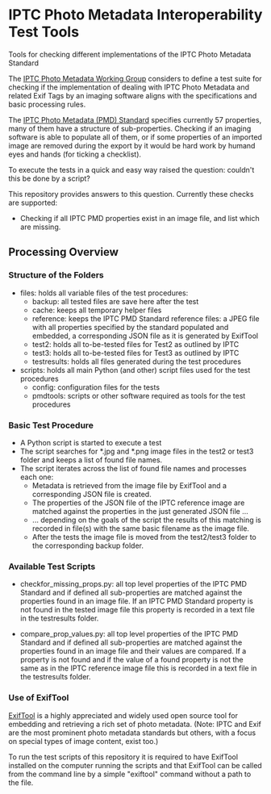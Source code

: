 # IPTC Photo Metadata Interoperability Test Tools

Tools for checking different implementations of the IPTC Photo Metadata Standard

The [IPTC Photo Metadata Working Group](https://iptc.org/about-iptc/work-structure/#pmd) considers to define a test suite for checking if the implementation of dealing with IPTC Photo Metadata and related Exif Tags by an imaging software aligns with the specifications and basic processing rules.


The [IPTC Photo Metadata (PMD) Standard](https://www.iptc.org/std/photometadata/specification/IPTC-PhotoMetadata) specifies currently 57 properties, many of them have a structure of sub-properties. Checking if an imaging software is able to populate all of them, or if some properties of an imported image are removed during the export by it would be hard work by humand eyes and hands (for ticking a checklist).

To execute the tests in a quick and easy way raised the question: couldn't this be done by a script?

This repository provides answers to this question. Currently these checks are supported:
* Checking if all IPTC PMD properties exist in an image file, and list which are missing.


## Processing Overview

### Structure of the Folders

* files: holds all variable files of the test procedures:
  * backup: all tested files are save here after the test
  * cache: keeps all temporary helper files
  * reference: keeps the IPTC PMD Standard reference files: a JPEG file with all properties specified by the standard populated and embedded, a corresponding JSON file as it is generated by ExifTool
  * test2: holds all to-be-tested files for Test2 as outlined by IPTC
  * test3: holds all to-be-tested files for Test3 as outlined by IPTC
  * testresults: holds all files generated during the test procedures
* scripts: holds all main Python (and other) script files used for the test procedures 
  * config: configuration files for the tests
  * pmdtools: scripts or other software required as tools for the test procedures
    
### Basic Test Procedure

* A Python script is started to execute a test
* The script searches for *.jpg and *.png image files in the test2 or test3 folder and keeps a list of found file names.
* The script iterates across the list of found file names and processes each one:
    * Metadata is retrieved from the image file by ExifTool and a corresponding JSON file is created.
    * The properties of the JSON file of the IPTC reference image are matched against the properties in the just generated JSON file ...
    * ... depending on the goals of the script the results of this matching is recorded in file(s) with the same basic filename as the image file.
    * After the tests the image file is moved from the test2/test3 folder to the corresponding backup folder.
    
### Available Test Scripts

* checkfor_missing_props.py: all top level properties of the IPTC PMD Standard and if defined all sub-properties are matched against the properties found in an image file. If an IPTC PMD Standard property is not found in the tested image file this property is recorded in a text file in the testresults folder.

* compare_prop_values.py: all top level properties of the IPTC PMD Standard and if defined all sub-properties are matched against the properties found in an image file and their values are compared. If a property is not found and if the value of a found property is not the same as in the IPTC reference image file this is recorded in a text file in the testresults folder.

### Use of ExifTool

[ExifTool](https://exiftool.org) is a highly appreciated and widely used open source tool for embedding and retrieving a rich set of photo metadata. (Note: IPTC and Exif are the most prominent photo metadata standards but others, with a focus on special types of image content, exist too.) 

To run the test scripts of this repository it is required to have ExifTool installed on the computer running the scripts and that ExifTool can be called from the command line by a simple "exiftool" command without a path to the file.

